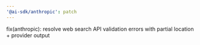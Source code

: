 ```yaml
---
'@ai-sdk/anthropic': patch
---
```


fix(anthropic): resolve web search API validation errors with partial location + provider output

